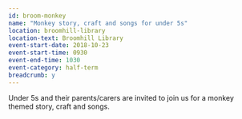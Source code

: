 ```yaml
---
id: broom-monkey
name: "Monkey story, craft and songs for under 5s"
location: broomhill-library
location-text: Broomhill Library
event-start-date: 2018-10-23
event-start-time: 0930
event-end-time: 1030
event-category: half-term
breadcrumb: y
---
```


Under 5s and their parents/carers are invited to join us for a monkey themed story, craft and songs.
